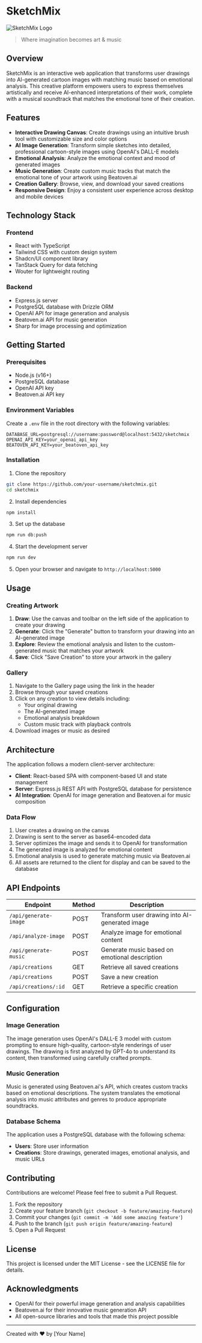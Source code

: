 # SketchMix

![SketchMix Logo](generated-icon.png)

> Where imagination becomes art & music

## Overview

SketchMix is an interactive web application that transforms user drawings into AI-generated cartoon images with matching music based on emotional analysis. This creative platform empowers users to express themselves artistically and receive AI-enhanced interpretations of their work, complete with a musical soundtrack that matches the emotional tone of their creation.

## Features

- **Interactive Drawing Canvas**: Create drawings using an intuitive brush tool with customizable size and color options
- **AI Image Generation**: Transform simple sketches into detailed, professional cartoon-style images using OpenAI's DALL-E models
- **Emotional Analysis**: Analyze the emotional context and mood of generated images
- **Music Generation**: Create custom music tracks that match the emotional tone of your artwork using Beatoven.ai
- **Creation Gallery**: Browse, view, and download your saved creations
- **Responsive Design**: Enjoy a consistent user experience across desktop and mobile devices

## Technology Stack

### Frontend
- React with TypeScript
- Tailwind CSS with custom design system
- Shadcn/UI component library
- TanStack Query for data fetching
- Wouter for lightweight routing

### Backend
- Express.js server
- PostgreSQL database with Drizzle ORM
- OpenAI API for image generation and analysis
- Beatoven.ai API for music generation
- Sharp for image processing and optimization

## Getting Started

### Prerequisites

- Node.js (v16+)
- PostgreSQL database
- OpenAI API key
- Beatoven.ai API key

### Environment Variables

Create a `.env` file in the root directory with the following variables:

```
DATABASE_URL=postgresql://username:password@localhost:5432/sketchmix
OPENAI_API_KEY=your_openai_api_key
BEATOVEN_API_KEY=your_beatoven_api_key
```

### Installation

1. Clone the repository
```bash
git clone https://github.com/your-username/sketchmix.git
cd sketchmix
```

2. Install dependencies
```bash
npm install
```

3. Set up the database
```bash
npm run db:push
```

4. Start the development server
```bash
npm run dev
```

5. Open your browser and navigate to `http://localhost:5000`

## Usage

### Creating Artwork

1. **Draw**: Use the canvas and toolbar on the left side of the application to create your drawing
2. **Generate**: Click the "Generate" button to transform your drawing into an AI-generated image
3. **Explore**: Review the emotional analysis and listen to the custom-generated music that matches your artwork
4. **Save**: Click "Save Creation" to store your artwork in the gallery

### Gallery

1. Navigate to the Gallery page using the link in the header
2. Browse through your saved creations
3. Click on any creation to view details including:
   - Your original drawing
   - The AI-generated image
   - Emotional analysis breakdown
   - Custom music track with playback controls
4. Download images or music as desired

## Architecture

The application follows a modern client-server architecture:

- **Client**: React-based SPA with component-based UI and state management
- **Server**: Express.js REST API with PostgreSQL database for persistence
- **AI Integration**: OpenAI for image generation and Beatoven.ai for music composition

### Data Flow

1. User creates a drawing on the canvas
2. Drawing is sent to the server as base64-encoded data
3. Server optimizes the image and sends it to OpenAI for transformation
4. The generated image is analyzed for emotional content
5. Emotional analysis is used to generate matching music via Beatoven.ai
6. All assets are returned to the client for display and can be saved to the database

## API Endpoints

| Endpoint | Method | Description |
|----------|--------|-------------|
| `/api/generate-image` | POST | Transform user drawing into AI-generated image |
| `/api/analyze-image` | POST | Analyze image for emotional content |
| `/api/generate-music` | POST | Generate music based on emotional description |
| `/api/creations` | GET | Retrieve all saved creations |
| `/api/creations` | POST | Save a new creation |
| `/api/creations/:id` | GET | Retrieve a specific creation |

## Configuration

### Image Generation

The image generation uses OpenAI's DALL-E 3 model with custom prompting to ensure high-quality, cartoon-style renderings of user drawings. The drawing is first analyzed by GPT-4o to understand its content, then transformed using carefully crafted prompts.

### Music Generation

Music is generated using Beatoven.ai's API, which creates custom tracks based on emotional descriptions. The system translates the emotional analysis into music attributes and genres to produce appropriate soundtracks.

### Database Schema

The application uses a PostgreSQL database with the following schema:

- **Users**: Store user information
- **Creations**: Store drawings, generated images, emotional analysis, and music URLs

## Contributing

Contributions are welcome! Please feel free to submit a Pull Request.

1. Fork the repository
2. Create your feature branch (`git checkout -b feature/amazing-feature`)
3. Commit your changes (`git commit -m 'Add some amazing feature'`)
4. Push to the branch (`git push origin feature/amazing-feature`)
5. Open a Pull Request

## License

This project is licensed under the MIT License - see the LICENSE file for details.

## Acknowledgments

- OpenAI for their powerful image generation and analysis capabilities
- Beatoven.ai for their innovative music generation API
- All open-source libraries and tools that made this project possible

---

Created with ❤️ by [Your Name]